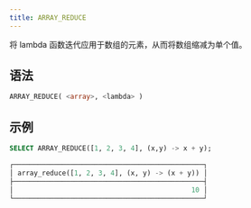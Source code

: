 ```yaml
---
title: ARRAY_REDUCE
---
```


将 lambda 函数迭代应用于数组的元素，从而将数组缩减为单个值。

## 语法

```sql
ARRAY_REDUCE( <array>, <lambda> )
```

## 示例

```sql
SELECT ARRAY_REDUCE([1, 2, 3, 4], (x,y) -> x + y);

┌───────────────────────────────────────────────┐
│ array_reduce([1, 2, 3, 4], (x, y) -> (x + y)) │
├───────────────────────────────────────────────┤
│                                            10 │
└───────────────────────────────────────────────┘
```